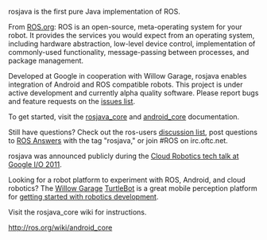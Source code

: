 rosjava is the first pure Java implementation of ROS.

From [ROS.org](http://www.ros.org/wiki/): ROS is an open-source, meta-operating system for your robot. It provides the services you would expect from an operating system, including hardware abstraction, low-level device control, implementation of commonly-used functionality, message-passing between processes, and package management.

Developed at Google in cooperation with Willow Garage, rosjava enables integration of Android and ROS compatible robots. This project is under active development and currently alpha quality software. Please report bugs and feature requests on the [issues list](https://github.com/rosjava/rosjava/issues?state=open).

To get started, visit the [rosjava_core](http://rosjava.github.com/rosjava_core/) and [android_core](http://rosjava.github.com/android_core/) documentation.

Still have questions? Check out the ros-users [discussion list](https://code.ros.org/mailman/listinfo/ros-users), post questions to [ROS Answers](http://answers.ros.org/questions/) with the tag "rosjava," or join #ROS on irc.oftc.net.

rosjava was announced publicly during the [Cloud Robotics tech talk at Google I/O 2011](http://www.youtube.com/watch?feature=player_embedded&v=FxXBUp-4800).

Looking for a robot platform to experiment with ROS, Android, and cloud robotics? The [Willow Garage](http://www.willowgarage.com/) [TurtleBot](http://www.willowgarage.com/turtlebot) is a great mobile perception platform for [getting started with robotics development](http://www.youtube.com/watch?feature=player_embedded&v=MOEjL8JDvd0).

Visit the rosjava_core wiki for instructions.

http://ros.org/wiki/android_core